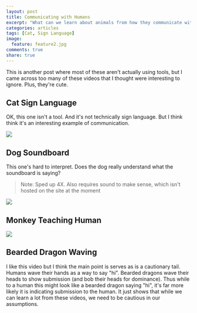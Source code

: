 ```yaml
---
layout: post
title: Communicating with Humans
excerpt: "What can we learn about animals from how they communicate with humans"
categories: articles
tags: [Cat, Sign Language]
image:
  feature: feature2.jpg
comments: true
share: true
---
```


This is another post where most of these aren't actually using tools, but I came across too many of these videos that I thought were interesting to ignore. Plus, they're cute.


## Cat Sign Language

OK, this one isn't a tool. And it's not technically sign language. But I think think it's an interesting example of communication.

<img src='https://github.com/jss367/antools/blob/gh-pages-2.3.4/assets/images/communication/cat_sign_language_with_human.gif?raw=true' />


## Dog Soundboard

This one's hard to interpret. Does the dog really understand what the soundboard is saying?

> Note: Sped up 4X. Also requires sound to make sense, which isn't hosted on the site at the moment

<img src='https://github.com/jss367/antools/blob/gh-pages-2.3.4/assets/images/communication/dog_soundboard.gif?raw=true' />




## Monkey Teaching Human

<img src='https://github.com/jss367/antools/blob/gh-pages-2.3.4/assets/images/communication/monkey_teaching_human.gif?raw=true' />


## Bearded Dragon Waving

I like this video but I think the main point is serves as is a cautionary tail. Humans wave their hands as a way to say "hi". Bearded dragons wave their heads to show submission (and bob their heads for dominance). Thus while to a human this might look like a bearded dragon saying "hi", it's far more likely it is indicating submission to the human. It just shows that while we can learn a lot from these videos, we need to be cautious in our assumptions.


